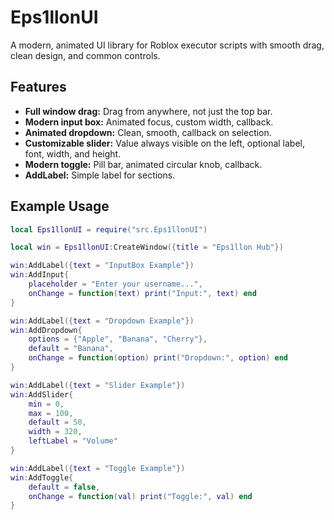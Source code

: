 # Eps1llonUI

A modern, animated UI library for Roblox executor scripts with smooth drag, clean design, and common controls.

## Features

- **Full window drag:** Drag from anywhere, not just the top bar.
- **Modern input box:** Animated focus, custom width, callback.
- **Animated dropdown:** Clean, smooth, callback on selection.
- **Customizable slider:** Value always visible on the left, optional label, font, width, and height.
- **Modern toggle:** Pill bar, animated circular knob, callback.
- **AddLabel:** Simple label for sections.

## Example Usage

```lua
local Eps1llonUI = require("src.Eps1llonUI")

local win = Eps1llonUI:CreateWindow({title = "Eps1llon Hub"})

win:AddLabel({text = "InputBox Example"})
win:AddInput{
    placeholder = "Enter your username...",
    onChange = function(text) print("Input:", text) end
}

win:AddLabel({text = "Dropdown Example"})
win:AddDropdown{
    options = {"Apple", "Banana", "Cherry"},
    default = "Banana",
    onChange = function(option) print("Dropdown:", option) end
}

win:AddLabel({text = "Slider Example"})
win:AddSlider{
    min = 0,
    max = 100,
    default = 50,
    width = 320,
    leftLabel = "Volume"
}

win:AddLabel({text = "Toggle Example"})
win:AddToggle{
    default = false,
    onChange = function(val) print("Toggle:", val) end
}
```
